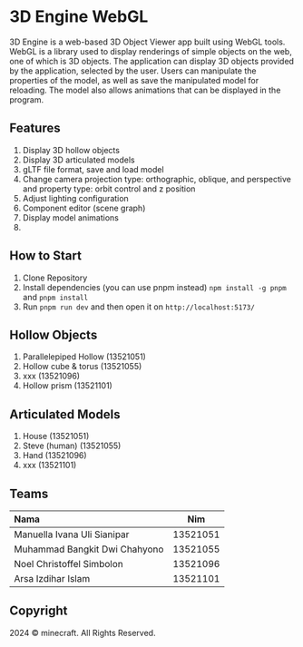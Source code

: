 # 3D Engine WebGL

3D Engine is a web-based 3D Object Viewer app built using WebGL tools. WebGL is a library used to display renderings of simple objects on the web, one of which is 3D objects. The application can display 3D objects provided by the application, selected by the user. Users can manipulate the properties of the model, as well as save the manipulated model for reloading. The model also allows animations that can be displayed in the program.

## Features

1. Display 3D hollow objects
2. Display 3D articulated models
3. gLTF file format, save and load model
4. Change camera projection type: orthographic, oblique, and perspective and property type: orbit control and z position
5. Adjust lighting configuration
6. Component editor (scene graph)
7. Display model animations
9. 

## How to Start

1. Clone Repository
2. Install dependencies (you can use pnpm instead) ```npm install -g pnpm``` and ```pnpm install```
3. Run ```pnpm run dev``` and then open it on ```http://localhost:5173/```

## Hollow Objects

1. Parallelepiped Hollow (13521051)
2. Hollow cube & torus (13521055)
3. xxx (13521096)
4. Hollow prism (13521101)

## Articulated Models

1. House (13521051)
2. Steve (human) (13521055)
3. Hand (13521096)
4. xxx (13521101)

## Teams

| Nama                           | Nim      |
| :----------------------------- | :------: |
| Manuella Ivana Uli Sianipar    | 13521051 |
| Muhammad Bangkit Dwi Chahyono  | 13521055 |
| Noel Christoffel Simbolon      | 13521096 |
| Arsa Izdihar Islam             | 13521101 |

## Copyright
2024 © minecraft. All Rights Reserved.
